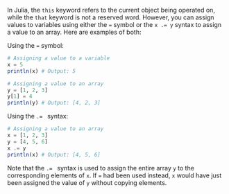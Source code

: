 In Julia, the `this` keyword refers to the current object being operated on, while the `that` keyword is not a reserved word. However, you can assign values to variables using either the `=` symbol or the `x .= y` syntax to assign a value to an array. Here are examples of both:

Using the `=` symbol:

```julia
# Assigning a value to a variable
x = 5
println(x) # Output: 5

# Assigning a value to an array
y = [1, 2, 3]
y[1] = 4
println(y) # Output: [4, 2, 3]
```

Using the `.= ` syntax:

```julia
# Assigning a value to an array
x = [1, 2, 3]
y = [4, 5, 6]
x .= y
println(x) # Output: [4, 5, 6]
```

Note that the `.= ` syntax is used to assign the entire array `y` to the corresponding elements of `x`. If `=` had been used instead, `x` would have just been assigned the value of `y` without copying elements.